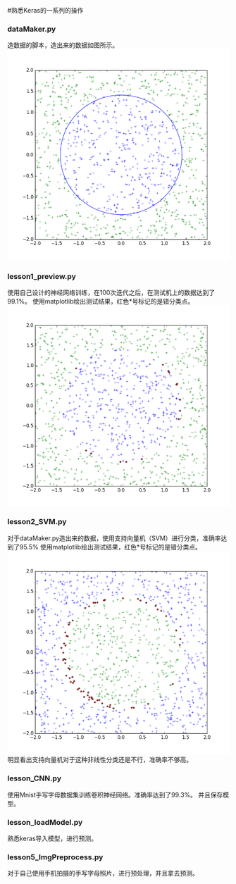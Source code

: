 #熟悉Keras的一系列的操作

### dataMaker.py
造数据的脚本，造出来的数据如图所示。
![](./img/figure_1.png)

### lesson1_preview.py
使用自己设计的神经网络训练，在100次迭代之后，在测试机上的数据达到了99.1%。
使用matplotlib绘出测试结果，红色*号标记的是错分类点。
![](./img/figure_2.png)

### lesson2_SVM.py
对于dataMaker.py造出来的数据，使用支持向量机（SVM）进行分类，准确率达到了95.5%
使用matplotlib绘出测试结果，红色*号标记的是错分类点。
![](./img/figure_3.png)
明显看出支持向量机对于这种非线性分类还是不行，准确率不够高。

### lesson_CNN.py
使用Mnist手写字母数据集训练卷积神经网络。准确率达到了99.3%。
并且保存模型。

### lesson_loadModel.py
熟悉keras导入模型，进行预测。

### lesson5_ImgPreprocess.py
对于自己使用手机拍摄的手写字母照片，进行预处理，并且拿去预测。

